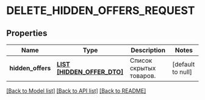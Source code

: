 # DELETE_HIDDEN_OFFERS_REQUEST

## Properties
Name | Type | Description | Notes
------------ | ------------- | ------------- | -------------
**hidden_offers** | [**LIST [HIDDEN_OFFER_DTO]**](HiddenOfferDTO.md) | Список скрытых товаров.  | [default to null]

[[Back to Model list]](../README.md#documentation-for-models) [[Back to API list]](../README.md#documentation-for-api-endpoints) [[Back to README]](../README.md)


